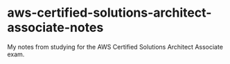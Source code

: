 # aws-certified-solutions-architect-associate-notes
My notes from studying for the AWS Certified Solutions Architect Associate exam.

